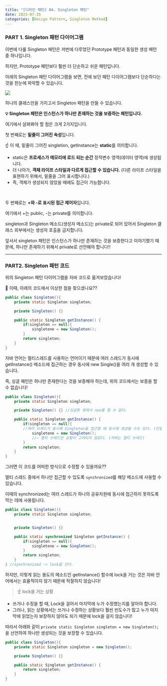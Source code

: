 ```yaml
---
title: "[디자인 패턴] 04. Singleton 패턴"
date: 2023-07-25
categories: [Design Pattern, Singleton Method]
---
```


### PART 1. Singleton 패턴 다이어그램

이번에 다룰 Singleton 패턴은 저번에 다루었던 Prototype 패턴과 동일한 생성 패턴 중 하나입니다.

하지만, Prototype 패턴보다 훨씬 더 단순하고 쉬운 패턴입니다.

아래의 Singleton 패턴 다이어그램을 보면, 전에 보던 패턴 다이어그램보다 단순하다는 것을 한눈에 파악할 수 있습니다.

![](https://velog.velcdn.com/images/da_na/post/32ec443d-45f8-4643-bc48-07566c773cf6/image.png)

하나의 클래스만을 가지고서 Singleton 패턴을 만들 수 있습니다.

**💡 Singleton 패턴은 인스턴스가 하나만 존재하는 것을 보증하는 패턴입니다.**

여기에서 살펴봐야 할 점은 크게 2가지입니다.

첫 번째로는 **밑줄이 그어진 속성**입니다.

☝️ 이 때, 밑줄이 그어진 singletion, getInstance는 **static**를 의미합니다.
- static은 **프로세스가 메모리에 로드 되는 순간** 정적변수 영역(데이터 영역)에 생성됩니다.
- 더 나아가, **객체 라이프 스타일과 다르게 접근할 수 있습니다.** (다른 라이프 스타일을 표현하기 위해서, 밑줄을 그어 표시합니다.)
- 즉, 객체가 생성되지 않았을 때에도 접근이 가능합니다.

<br/>

두 번째로는 **+와 -로 표시된 접근 제어자**입니다.

여기에서 +는 public, -는 private를 의미합니다.

singleton과 Singleton 메소드(생성자 메소드)는 private로 되어 있어서 Singleton 클래스 외부에서는 생성자 호출을 금지합니다.

앞서서 singleton 패턴은 인스턴스가 하나만 존재하는 것을 보증한다고 이야기했기 때문에, 하나만 존재하기 위해서 private로 선언해야 합니다!!

---

### PART2. Singleton 패턴 코드
위의 Singleton 패턴 다이어그램을 자바 코드로 옮겨보았습니다!

🤔 이때, 아래의 코드에서 이상한 점을 찾으셨나요??

```java
public class Singleton(){
	private static Singleton singleton;

	private Singleton() {}

	public static Singleton getInstance() {
		if(singleton == null){
			singletone = new Singleton();
		}
		return singleton;
	}
}
```

자바 언어는 멀티스레드를 사용하는 언어이기 때문에 여러 스레드가 동시에 getInstance() 메소드에 접근하는 경우 동시에 new Single()을 여러 개 생성할 수 있습니다. 

즉, 싱글 패턴은 하나만 존재한다는 것을 보증해야 하는데, 위의 코드에서는 보증을 할 수 없습니다!


```java
public class Singleton(){
	private static Singleton singleton;

	private Singleton() {} //싱글톤 밖에서 new를 할 수 없다.

	public static Singleton getInstance() {
		if(singleton == null){
		//여러 쓰레드가 동시에 Singleton을 접근할 때 동시에 생성될 수도 있다. (단일성을 보장 X)
			singletone = new Singleton(); 
            //→ 멀티 쓰레드인 상황이 고려되지 않았다. (자바는 멀티 쓰레드)
		}
		return singleton;
	}
}
```

그러면 이 코드를 어떠한 방식으로 수정할 수 있을까요??

멀티 스레드 중에서 하나만 접근할 수 있도록 `synchronized`를 해당 메소드에 사용할 수 있습니다.

이때의 synchronized는 여러 스레드가 하나의 공유자원에 동시에 접근하지 못하도록 막는 데에 사용됩니다.


```java
public class Singleton(){
	private static Singleton singleton;


	private Singleton() {}

	public static synchronized Singleton getInstance() { 
		if(singleton == null){
			singletone = new Singleton();
		}
		return singleton;
	}
} //synchronized -> lock을 건다.
```

하지만, 이렇게 읽는 용도의 메소드인 getInstance() 함수에 lock을 거는 것은 자바 언어에서는 효율적이지 않기 때문에 적절하지 않습니다!

> ☝️ lock을 거는 상황
- 쓰거나 수정을 할 때, Lock을 걸어서 마지막에 누가 수정했는지를 알아야 합니다.
- 그러나, 읽는 상황에서는 쓰거나 수정하는 상황보다 훨씬 빈도수가 많고 누가 마지막에 읽었는지 보장하지 않아도 되기 때문에 lock을 걸지 않습니다!

따라서 아래와 같이 `private static Singleton singleton = new Singleton();`을 선언하여 하나만 생성되는 것을 보장할 수 있습니다.

```java
public class Singleton(){
	private static Singleton singleton = new Singleton();

	private Singleton() {}

	public static Singleton getInstance() {
		return singleton;
	}
}
```
